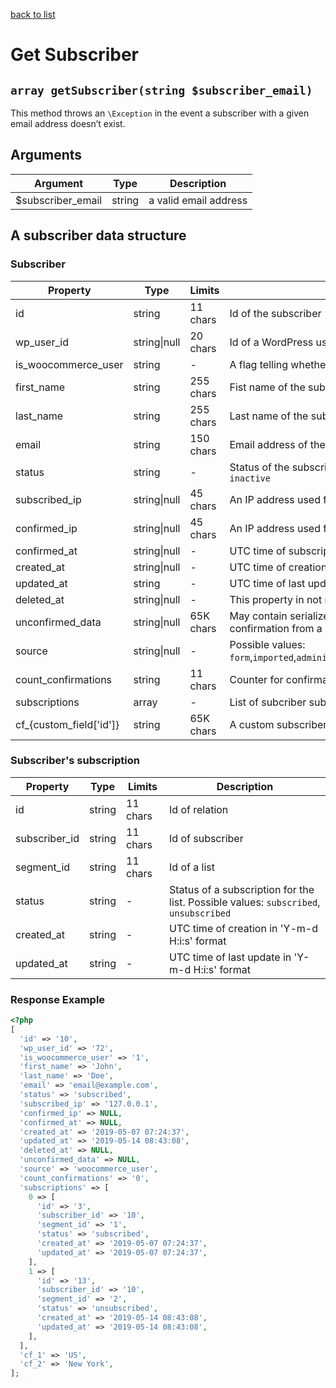 [back to list](../Readme.md)

# Get Subscriber

## `array getSubscriber(string $subscriber_email)`

This method throws an `\Exception` in the event a subscriber with a given email address doesn’t exist.

## Arguments
| Argument | Type | Description |
| --- | --- | --- |
| $subscriber_email | string | a valid email address |

## A subscriber data structure

### Subscriber
| Property | Type | Limits | Description |
| --- | --- | --- | --- |
| id | string | 11 chars | Id of the subscriber |
| wp_user_id | string\|null | 20 chars | Id of a WordPress user associated with the subscriber |
| is_woocommerce_user | string | - | A flag telling whether the user is also a WooCommerce customer. Possible values are: `1`, `0` |
| first_name | string | 255 chars | Fist name of the subscriber. |
| last_name | string | 255 chars | Last name of the subscriber. |
| email | string | 150 chars | Email address of the subscriber. |
| status | string | - | Status of the subscriber. Possible values are: `unconfirmed`, `subscribed`, `unsubscribed`, `bounced`, `inactive` |
| subscribed_ip | string\|null | 45 chars | An IP address used for subscription. |
| confirmed_ip | string\|null | 45 chars | An IP address used for confirmation. |
| confirmed_at | string\|null | - | UTC time of subscription confirmation in 'Y-m-d H:i:s' format |
| created_at | string\|null | - | UTC time of creation in 'Y-m-d H:i:s' format |
| updated_at | string | - | UTC time of last update in 'Y-m-d H:i:s' format |
| deleted_at | string\|null | - | This property in not null in case that list is in trash and contains UTC time in 'Y-m-d H:i:s' format. |
| unconfirmed_data | string\|null | 65K chars | May contain serialized subscriber data in case when there are pending changes waiting for a confirmation from a subscriber |
| source | string\|null | - | Possible values: `form`,`imported`,`administrator`,`api`,`wordpress_user`,`woocommerce_user`,`woocommerce_checkout`,`unknown`)
| count_confirmations | string | 11 chars | Counter for confirmation emails |
| subscriptions | array | - | List of subcriber subscriptions |
| cf_{custom_field['id']}| string | 65K chars | A custom subscriber field value (see [Get Subscriber Fields](GetSubscriberFields.md)|

### Subscriber's subscription
| Property | Type | Limits | Description |
| --- | --- | --- | --- |
| id | string | 11 chars | Id of relation |
| subscriber_id | string | 11 chars | Id of subscriber |
| segment_id | string | 11 chars | Id of a list |
| status | string | - | Status of a subscription for the list. Possible values: `subscribed`, `unsubscribed` |
| created_at | string | - | UTC time of creation in 'Y-m-d H:i:s' format |
| updated_at | string | - | UTC time of last update in 'Y-m-d H:i:s' format |

### Response Example
```php
<?php
[
  'id' => '10',
  'wp_user_id' => '72',
  'is_woocommerce_user' => '1',
  'first_name' => 'John',
  'last_name' => 'Doe',
  'email' => 'email@example.com',
  'status' => 'subscribed',
  'subscribed_ip' => '127.0.0.1',
  'confirmed_ip' => NULL,
  'confirmed_at' => NULL,
  'created_at' => '2019-05-07 07:24:37',
  'updated_at' => '2019-05-14 08:43:08',
  'deleted_at' => NULL,
  'unconfirmed_data' => NULL,
  'source' => 'woocommerce_user',
  'count_confirmations' => '0',
  'subscriptions' => [
    0 => [
      'id' => '3',
      'subscriber_id' => '10',
      'segment_id' => '1',
      'status' => 'subscribed',
      'created_at' => '2019-05-07 07:24:37',
      'updated_at' => '2019-05-07 07:24:37',
    ],
    1 => [
      'id' => '13',
      'subscriber_id' => '10',
      'segment_id' => '2',
      'status' => 'unsubscribed',
      'created_at' => '2019-05-14 08:43:08',
      'updated_at' => '2019-05-14 08:43:08',
    ],
  ],
  'cf_1' => 'US',
  'cf_2' => 'New York',
];
```
